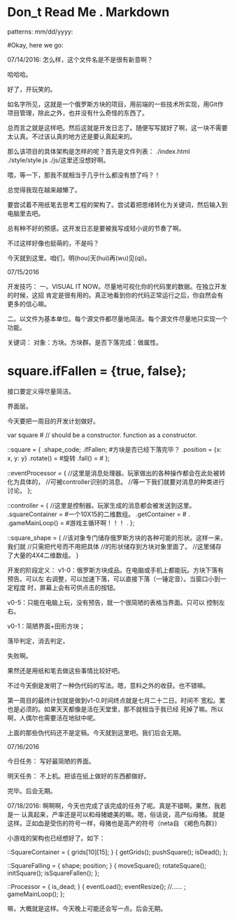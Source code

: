 # Don_t Read Me . Markdown

patterns:
mm/dd/yyyy:

<the body blocks>

#Okay, here we go:


07/14/2016:
怎么样，这个文件名是不是很有新意啊？

哈哈哈。

好了，开玩笑的。

如名字所见，这就是一个俄罗斯方块的项目，用前端的一些技术所实现，用Git作
项目管理，除此之外，也并没有什么奇怪的东西了。

总而言之就是这样吧。然后这就是开发日志了。随便写写就好了啊，这一块不需要
太认真。不过该认真的地方还是要认真起来的。

那么该项目的具体架构是怎样的呢？首先是文件列表：
./index.html
./style/style.js
./js/这里还没想好啊。

喂，等一下，那我不就相当于几乎什么都没有想了吗？！

总觉得我现在越来越懒了。

要尝试着不用纸笔去思考工程的架构了。尝试着把思绪转化为关键词，然后输入到
电脑里去吧。

总有种不好的预感。这开发日志是要被我写成轻小说的节奏了啊。

不过这样好像也挺萌的，不是吗？

今天就到这里。咱们，明(hou)天(hui)再(wu)见(qi)。


07/15/2016

开发技巧：
一。VISUAL IT NOW。尽量地可视化你的代码里的数据。在独立开发的时候，这招
肯定是很有用的。真正地看到你的代码正常运行之后，你自然会有更多的信心嘛。

二。以文件为基本单位。每个源文件都尽量地简洁。每个源文件尽量地只实现一个
功能。

关键词：
对象：方块。方块群。是否下落完成：做属性。
# square.ifFallen = {true, false};
接口要定义得尽量简洁。

界面层。

今天要把一周目的开发计划做好。


var square # // should be a constructor.
function as a constructor.

::square = {
	.shape_code;
	.ifFallen;    #方块是否已经下落完毕？
	.position = {x: x, y: y}
	.rotate() = #旋转
	.fall()  = #
};

::eventProcessor = {
	//这里是消息处理器。玩家做出的各种操作都会在此处被转化为具体的，
	//可被controller识别的消息。
	//等一下我们就要对消息的种类进行讨论。
};

::controller = {
	//这里是控制器。玩家生成的消息都会被发送到这里。
	.squareContainer = #一个10X15的二维数组。
	.getContainer = #
	.
	.gameMainLoop() = #游戏主循环啊！！！
	.
};

::square_shape = {
	//该对象专门储存俄罗斯方块的各种可能的形状。这样一来，我们就
	//只需把代号而不用把具体
	//的形状储存到方块对象里面了。
	//这里储存了大量的4X4二维数组。
}

开发的阶段定义：
v1-0：俄罗斯方块成品。在电脑或手机上都能玩。方块下落有预告。可以左
右调整，可以加速下落，可以直接下落（一锤定音）。当窗口小到一定程度
时，屏幕上会有可供点击的按钮。

v0-5：只能在电脑上玩，没有预告，就一个很简陋的表格当界面。只可以
控制左右。

v0-1：简陋界面+田形方块；

落毕判定，消去判定，

失败啊。

果然还是用纸和笔去做这些事情比较好吧。

不过今天倒是发明了一种伪代码的写法。嗯，意料之外的收获。也不错嘛。

第一周目的最终计划就是做到v1-0.时间终点就是七月二十二日。时间不
宽松。累也是必须的。如果天天都像是活在天堂里，那不就相当于我已经
死掉了嘛。所以啊，人偶尔也需要活在地狱中呢。

上面的那些伪代码还不是定稿。今天就到这里吧。我们后会无期。

07/16/2016

今日任务：
写好最简陋的界面。

明天任务：
不上机。把该在纸上做好的东西都做好。

完毕。后会无期。

07/18/2016:
啊啊啊，今天也完成了该完成的任务了呢。真是不错啊。果然，我若是一
认真起来，产率还是可以和母猪媲美的嘛。嗯，俗话说，高产似母猪。
就是这样。正如血是受伤的符号一样，母猪也是高产的符号（neta自
《褐色鸟群》）

小游戏的架构也已经想好了。如下：

::SquareContainer = {
	grids[10][15];
} {
	getGrids();
	pushSquare();
	isDead();
};

::SquareFalling = {
	shape;
	position;
} {
	moveSquare();
	rotateSquare();
	initSquare();
	isSquareFallen();
};

::Processor = {
	is_dead;
} {
	eventLoad();
	eventResize();
	//...... ;
	gameMainLoop();
};

嘛，大概就是这样。今天晚上可能还会写一点。后会无期。
